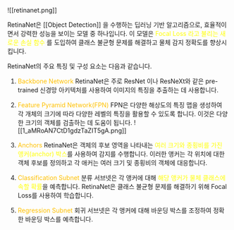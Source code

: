 ![[retinanet.png]]

RetinaNet은 [[Object Detection]] 을 수행하는 딥러닝 기반 알고리즘으로, 효율적이면서 강력한 성능을 보이는 모델 중 하나입니다. 이 모델은 <font color="#ffff00">Focal Loss 라고 불리는 새로운 손실 함수</font> 를 도입하여 클래스 불균형 문제를 해결하고 물체 감지 정확도를 향상시킵니다.

RetinaNet의 주요 특징 및 구성 요소는 다음과 같습니다.

1. <font color="#ffc000">Backbone Network</font>
RetinaNet은 주로 ResNet 이나 ResNeXt와 같은 pre-trained 신경망 아키텍처를 사용하여 이미지의 특징을 추출하는 데 사용합니다.

2. <font color="#ffc000">Feature Pyramid Network(FPN)</font>
FPN은 다양한 해상도의 특징 맵을 생성하여 각 개체의 크기에 따라 다양한 레벨의 특징을 활용할 수 있도록 합니다. 이것은 다양한 크기의 객체를 검출하는 데 도움이 됩니다.
![[1_aMRoAN7CtD1gdzTaZIT5gA.png]]

3. <font color="#ffc000">Anchors</font>
RetinaNet은 객체의 후보 영역을 나타내는 <font color="#ffff00">여러 크기와 종횡비를 가진 앵커(anchor) 박스</font>를 사용하여 감지를 수행합니다. 이러한 앵커는 각 위치에 대한 객체 후보를 정의하고 각 애커는 여러 크기 및 종횡비의 객체에 대응합니다.

4. <font color="#ffc000">Classification Subnet</font>
분류 서브넷은 각 앵커에 대해 <font color="#ffff00">해당 앵커가 물체 클래스에 속할 확률</font>을 예측합니다. RetinaNet은 클래스 불균형 문제를 해결하기 위해 Focal Loss를 사용하여 학습합니다.

5. <font color="#ffc000">Regression Subnet</font>
회귀 서브넷은 각 앵커에 대해 바운딩 박스를 조정하여 정확한 바운딩 박스를 예측합니다.

